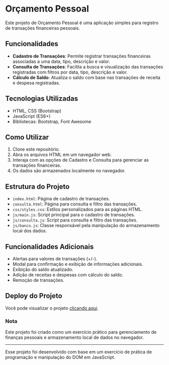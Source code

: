# Orçamento Pessoal

Este projeto de Orçamento Pessoal é uma aplicação simples para registro de transações financeiras pessoais.

## Funcionalidades

- **Cadastro de Transações**: Permite registrar transações financeiras associadas a uma data, tipo, descrição e valor.
- **Consulta de Transações**: Facilita a busca e visualização das transações registradas com filtros por data, tipo, descrição e valor.
- **Cálculo de Saldo**: Atualiza o saldo com base nas transações de receita e despesa registradas.

## Tecnologias Utilizadas

- HTML, CSS (Bootstrap)
- JavaScript (ES6+)
- Bibliotecas: Bootstrap, Font Awesome

## Como Utilizar

1. Clone este repositório.
2. Abra os arquivos HTML em um navegador web.
3. Interaja com as opções de Cadastro e Consulta para gerenciar as transações financeiras.
4. Os dados são armazenados localmente no navegador.

## Estrutura do Projeto

- `index.html`: Página de cadastro de transações.
- `consulta.html`: Página para consulta e filtro das transações.
- `css/styles.css`: Estilos personalizados para as páginas HTML.
- `js/main.js`: Script principal para o cadastro de transações.
- `js/consulta.js`: Script para consulta e filtro das transações.
- `js/banco.js`: Classe responsável pela manipulação do armazenamento local dos dados.

## Funcionalidades Adicionais

- Alertas para valores de transações (+/-).
- Modal para confirmação e exibição de informações adicionais.
- Exibição do saldo atualizado.
- Adição de receitas e despesas com cálculo do saldo.
- Remoção de transações.

## Deploy do Projeto

Você pode visualizar o projeto [clicando aqui]( https://guilherme-andriel.github.io/OrcamentoPessoal/
).


### Nota

Este projeto foi criado como um exercício prático para gerenciamento de finanças pessoais e armazenamento local de dados no navegador.

---

Esse projeto foi desenvolvido com base em um exercício de prática de programação e manipulação do DOM em JavaScript.
